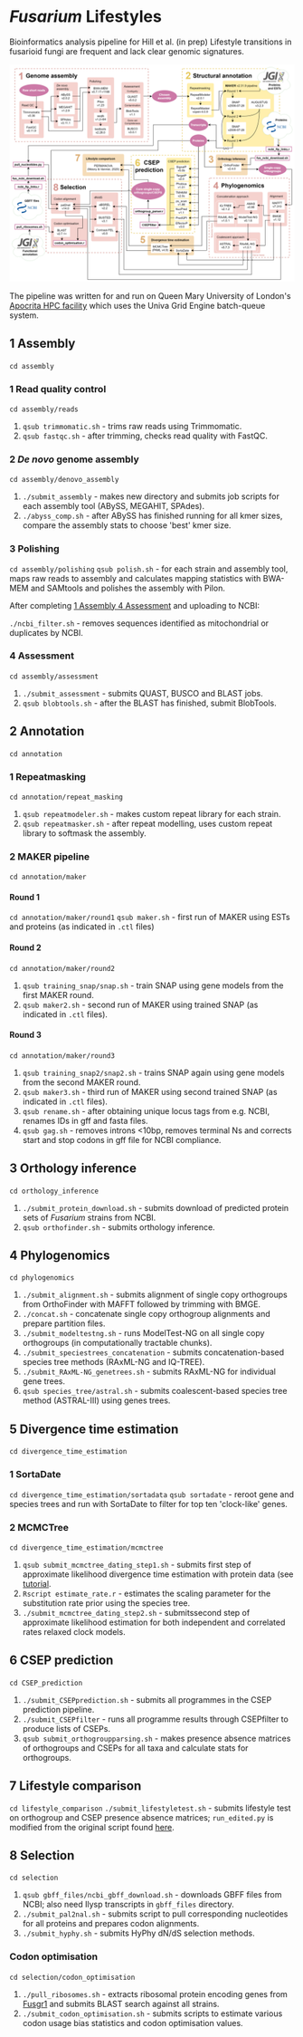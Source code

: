 # *Fusarium* Lifestyles
 
Bioinformatics analysis pipeline for Hill et al. (in prep) Lifestyle transitions in fusarioid fungi are frequent and lack clear genomic signatures.

![Pipeline workflow](pipeline.png)

The pipeline was written for and run on Queen Mary University of London's [Apocrita HPC facility](http://doi.org/10.5281/zenodo.438045) which uses the Univa Grid Engine batch-queue system.

## 1 Assembly
`cd assembly`
### 1 Read quality control
`cd assembly/reads`
1. `qsub trimmomatic.sh` - trims raw reads using Trimmomatic.
2. `qsub fastqc.sh` - after trimming, checks read quality with FastQC.

### 2 *De novo* genome assembly
`cd assembly/denovo_assembly`
1. `./submit_assembly` - makes new directory and submits job scripts for each assembly tool (ABySS, MEGAHIT, SPAdes).
2. `./abyss_comp.sh` - after ABySS has finished running for all kmer sizes, compare the assembly stats to choose 'best' kmer size.

### 3 Polishing
`cd assembly/polishing`
`qsub polish.sh` - for each strain and assembly tool, maps raw reads to assembly and calculates mapping statistics with BWA-MEM and SAMtools and polishes the assembly with Pilon.

After completing [1 Assembly 4 Assessment](https://github.com/Rowena-h/FusariumLifestyles/tree/main/assembly/assessment) and uploading to NCBI:

`./ncbi_filter.sh` - removes sequences identified as mitochondrial or duplicates by NCBI.

### 4 Assessment
`cd assembly/assessment`
1. `./submit_assessment` - submits QUAST, BUSCO and BLAST jobs.
2. `qsub blobtools.sh` - after the BLAST has finished, submit BlobTools.

## 2 Annotation
`cd annotation`
### 1 Repeatmasking
`cd annotation/repeat_masking`
1. `qsub repeatmodeler.sh` - makes custom repeat library for each strain.
2. `qsub repeatmasker.sh` - after repeat modelling, uses custom repeat library to softmask the assembly.

### 2 MAKER pipeline
`cd annotation/maker`
#### Round 1
`cd annotation/maker/round1`
`qsub maker.sh` - first run of MAKER using ESTs and proteins (as indicated in `.ctl` files)

#### Round 2
`cd annotation/maker/round2`
1. `qsub training_snap/snap.sh` - train SNAP using gene models from the first MAKER round.
2. `qsub maker2.sh` - second run of MAKER using trained SNAP (as indicated in `.ctl` files).

#### Round 3
`cd annotation/maker/round3`
1. `qsub training_snap2/snap2.sh` - trains SNAP again using gene models from the second MAKER round.
2. `qsub maker3.sh` - third run of MAKER using second trained SNAP (as indicated in `.ctl` files).
3. `qsub rename.sh` - after obtaining unique locus tags from e.g. NCBI, renames IDs in gff and fasta files.
4. `qsub gag.sh` - removes introns <10bp, removes terminal Ns and corrects start and stop codons in gff file for NCBI compliance.

## 3 Orthology inference
`cd orthology_inference`
1. `./submit_protein_download.sh` - submits download of predicted protein sets of *Fusarium* strains from NCBI.
2. `qsub orthofinder.sh` - submits orthology inference.

## 4 Phylogenomics
`cd phylogenomics`
1. `./submit_alignment.sh` - submits alignment of single copy orthogroups from OrthoFinder with MAFFT followed by trimming with BMGE.
2. `./concat.sh` - concatenate single copy orthogroup alignments and prepare partition files.
3. `./submit_modeltestng.sh` - runs ModelTest-NG on all single copy orthogroups (in computationally tractable chunks).
4. `./submit_speciestrees_concatenation` - submits concatenation-based species tree methods (RAxML-NG and IQ-TREE).
5. `./submit_RAxML-NG_genetrees.sh` - submits RAxML-NG for individual gene trees.
6. `qsub species_tree/astral.sh` - submits coalescent-based species tree method (ASTRAL-III) using genes trees.

## 5 Divergence time estimation
`cd divergence_time_estimation`
### 1 SortaDate
`cd divergence_time_estimation/sortadata`
`qsub sortadate` - reroot gene and species trees and run with SortaDate to filter for top ten 'clock-like' genes.

### 2 MCMCTree
`cd divergence_time_estimation/mcmctree`
1. `qsub submit_mcmctree_dating_step1.sh` - submits first step of approximate likelihood divergence time estimation with protein data (see [tutorial](http://abacus.gene.ucl.ac.uk/software/MCMCtree.Tutorials.pdf).
2. `Rscript estimate_rate.r` - estimates the scaling parameter for the substitution rate prior using the species tree.
3. `./submit_mcmctree_dating_step2.sh` - submitssecond step of approximate likelihood estimation for both independent and correlated rates relaxed clock models.

## 6 CSEP prediction
`cd CSEP_prediction`
1. `./submit_CSEPprediction.sh` - submits all programmes in the CSEP prediction pipeline.
2. `./submit_CSEPfilter` - runs all programme results through CSEPfilter to produce lists of CSEPs.
3. `qsub submit_orthogroupparsing.sh` - makes presence absence matrices of orthogroups and CSEPs for all taxa and calculate stats for orthogroups.


## 7 Lifestyle comparison
`cd lifestyle_comparison`
`./submit_lifestyletest.sh` - submits lifestyle test on orthogroup and CSEP presence absence matrices; `run_edited.py` is modified from the original script found [here](https://github.com/fantin-mesny/Effect-Of-Biological-Categories-On-Genomes-Composition).

## 8 Selection
`cd selection`
1. `qsub gbff_files/ncbi_gbff_download.sh` - downloads GBFF files from NCBI; also need Ilysp transcripts in `gbff_files` directory.
2. `./submit_pal2nal.sh` - submits script to pull corresponding nucleotides for all proteins and prepares codon alignments.
3. `./submit_hyphy.sh` - submits HyPhy dN/dS selection methods.

### Codon optimisation
`cd selection/codon_optimisation`
1. `./pull_ribosomes.sh` - extracts ribosomal protein encoding genes from [Fusgr1](https://mycocosm.jgi.doe.gov/Fusgr1/Fusgr1.home.html) and submits BLAST search against all strains.
2. `./submit_codon_optimisation.sh` - submits scripts to estimate various codon usage bias statistics and codon optimisation values.


